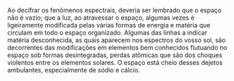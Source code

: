 ﻿Ao decifrar os fenômenos espectrais, deveria ser lembrado que o espaço não é vazio; que a luz, ao atravessar o espaço, algumas vezes é ligeiramente modificada pelas várias formas de energia e matéria que circulam em todo o espaço organizado. Algumas das linhas a indicar matéria desconhecida, as quais aparecem nos espectros do vosso sol, são decorrentes das modificações em elementos bem conhecidos flutuando no espaço sob formas desintegradas, perdas atômicas que são dos choques violentos entre os elementos solares. O espaço está cheio desses dejetos ambulantes, especialmente de sódio e cálcio.